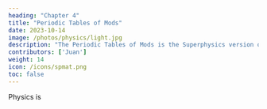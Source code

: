 ```yaml
---
heading: "Chapter 4"
title: "Periodic Tables of Mods"
date: 2023-10-14
image: /photos/physics/light.jpg
description: "The Periodic Tables of Mods is the Superphysics version of the Periodic Tables of Elements"
contributors: ['Juan']
weight: 14
icon: /icons/spmat.png
toc: false
---
```




Physics is